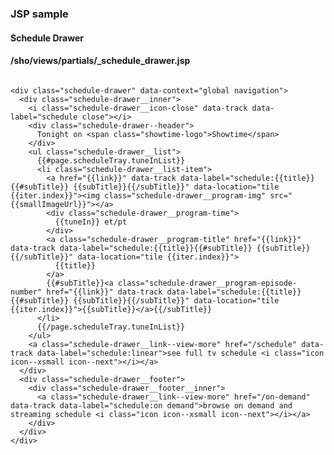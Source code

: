 
<div class="jsp-partial-annotation-container"><h3 class="jsp-partial-annotation jsp-partial-annotation--header">JSP sample</h3><h4 class="jsp-partial-annotation jsp-partial-annotation--name">Schedule Drawer</h4><h4 class="jsp-partial-annotation jsp-partial-annotation--exports">/sho/views/partials/_schedule_drawer.jsp</h4></div>

```

<div class="schedule-drawer" data-context="global navigation">
  <div class="schedule-drawer__inner">
    <i class="schedule-drawer__icon-close" data-track data-label="schedule close"></i>
    <div class="schedule-drawer--header">
      Tonight on <span class="showtime-logo">Showtime</span>
    </div>
    <ul class="schedule-drawer__list">
      {{#page.scheduleTray.tuneInList}}
      <li class="schedule-drawer__list-item">
        <a href="{{link}}" data-track data-label="schedule:{{title}}{{#subTitle}} {{subTitle}}{{/subTitle}}" data-location="tile {{iter.index}}"><img class="schedule-drawer__program-img" src="{{smallImageUrl}}"></a>
        <div class="schedule-drawer__program-time">
          {{tuneIn}} et/pt
        </div>
        <a class="schedule-drawer__program-title" href="{{link}}" data-track data-label="schedule:{{title}}{{#subTitle}} {{subTitle}}{{/subTitle}}" data-location="tile {{iter.index}}">
          {{title}}
        </a>
        {{#subTitle}}<a class="schedule-drawer__program-episode-number" href="{{link}}" data-track data-label="schedule:{{title}}{{#subTitle}} {{subTitle}}{{/subTitle}}" data-location="tile {{iter.index}}">{{subTitle}}</a>{{/subTitle}}
      </li>
      {{/page.scheduleTray.tuneInList}}
    </ul>
    <a class="schedule-drawer__link--view-more" href="/schedule" data-track data-label="schedule:linear">see full tv schedule <i class="icon icon--xsmall icon--next"></i></a>
  </div>
  <div class="schedule-drawer__footer">
    <div class="schedule-drawer__footer__inner">
  	  <a class="schedule-drawer__link--view-more" href="/on-demand" data-track data-label="schedule:on demand">browse on demand and streaming schedule <i class="icon icon--xsmall icon--next"></i></a>
    </div>
  </div>
</div>

```

